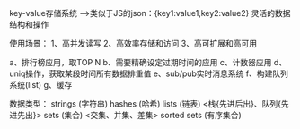 key-value存储系统		-->类似于JS的json：{key1:value1,key2:value2}
灵活的数据结构和操作

使用场景：
1、高并发读写
2、高效率存储和访问
3、高可扩展和高可用

a、排行榜应用，取TOP N
b、需要精确设定过期时间的应用
c、计数器应用
d、uniq操作，获取某段时间所有数据排重值
e、sub/pub实时消息系统
f、构建队列系统(list)
g、缓存

数据类型：
strings		(字符串)
hashes		(哈希)		<table>
lists		(链表)		<栈{先进后出}、队列{先进先出}>
sets		(集合)		<交集、并集、差集>
sorted sets	(有序集合)




